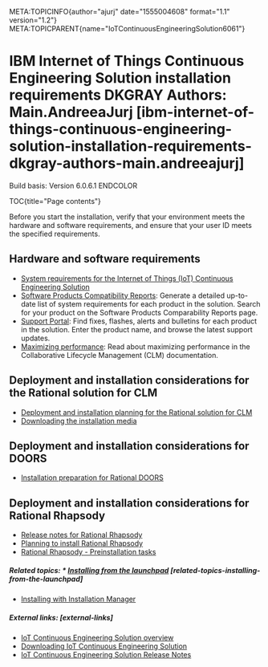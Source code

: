 META:TOPICINFO{author="ajurj" date="1555004608" format="1.1"
version="1.2"}
META:TOPICPARENT{name="IoTContinuousEngineeringSolution6061"}

# IBM Internet of Things Continuous Engineering Solution installation requirements DKGRAY Authors: Main.AndreeaJurj [ibm-internet-of-things-continuous-engineering-solution-installation-requirements-dkgray-authors-main.andreeajurj]

Build basis: Version 6.0.6.1 ENDCOLOR

TOC{title="Page contents"}

Before you start the installation, verify that your environment meets
the hardware and software requirements, and ensure that your user ID
meets the specified requirements.

## Hardware and software requirements

-   [System requirements for the Internet of Things (IoT) Continuous
    Engineering Solution](SSESystemRequirements6061)
-   [Software Products Compatibility
    Reports](http://publib.boulder.ibm.com/infocenter/prodguid/v1r0/clarity/softwareReqsForProduct.html):
    Generate a detailed up-to-date list of system requirements for each
    product in the solution. Search for your product on the Software
    Products Comparability Reports page.
-   [Support Portal](https://www.ibm.com/support/home/): Find fixes,
    flashes, alerts and bulletins for each product in the solution.
    Enter the product name, and browse the latest support updates.
-   [Maximizing
    performance](http://www.ibm.com/support/knowledgecenter/SSYMRC_6.0.6.1/com.ibm.jazz.install.doc/topics/t_max_perf.html):
    Read about maximizing performance in the Collaborative Lifecycle
    Management (CLM) documentation.

## Deployment and installation considerations for the Rational solution for CLM

-   [Deployment and installation planning for the Rational solution for
    CLM](https://www.ibm.com/support/knowledgecenter/SSYMRC_6.0.6.1/com.ibm.jazz.install.doc/topics/c_planning_install.html)
-   [Downloading the installation
    media](https://www.ibm.com/support/knowledgecenter/SSYMRC_6.0.6.1/com.ibm.jazz.install.doc/topics/t_download_clm.html)

## Deployment and installation considerations for DOORS

-   [Installation preparation for Rational
    DOORS](http://www.ibm.com/support/knowledgecenter/SSYQBZ_9.6.1/com.ibm.doors.install.doc/topics/c_planninginstallation.html)

## Deployment and installation considerations for Rational Rhapsody

-   [Release notes for Rational
    Rhapsody](http://www.ibm.com/support/knowledgecenter/SSB2MU_8.4.0/com.ibm.rhp.installing.doc/topics/rhp_r_iu_release_notes_rhp_751.html)
-   [Planning to install Rational
    Rhapsody](http://www.ibm.com/support/knowledgecenter/SSB2MU_8.4.0/com.ibm.rhp.installing.doc/topics/rhp_c_iu_planning_installation.html)
-   [Rational Rhapsody - Preinstallation
    tasks](http://www.ibm.com/support/knowledgecenter/SSB2MU_8.4.0/com.ibm.rhp.installing.doc/topics/rhp_c_iu_preinstallation_tasks.html)

##### Related topics: \* [Installing from the launchpad](IoTContinuousEngineeringSolutionInstallWizard6061) [related-topics-installing-from-the-launchpad]

-   [Installing with Installation
    Manager](IoTContinuousEngineeringSolutionInstallingApplications6061)

##### External links: [external-links]

-   [IoT Continuous Engineering Solution
    overview](https://jazz.net/products/continuous-engineering-solution/)
-   [Downloading IoT Continuous Engineering
    Solution](https://jazz.net/downloads/continuous-engineering-solution/)
-   [IoT Continuous Engineering Solution Release
    Notes](https://jazz.net/downloads/continuous-engineering-solution/releases/6.0.6.1?p=releaseNotes)
